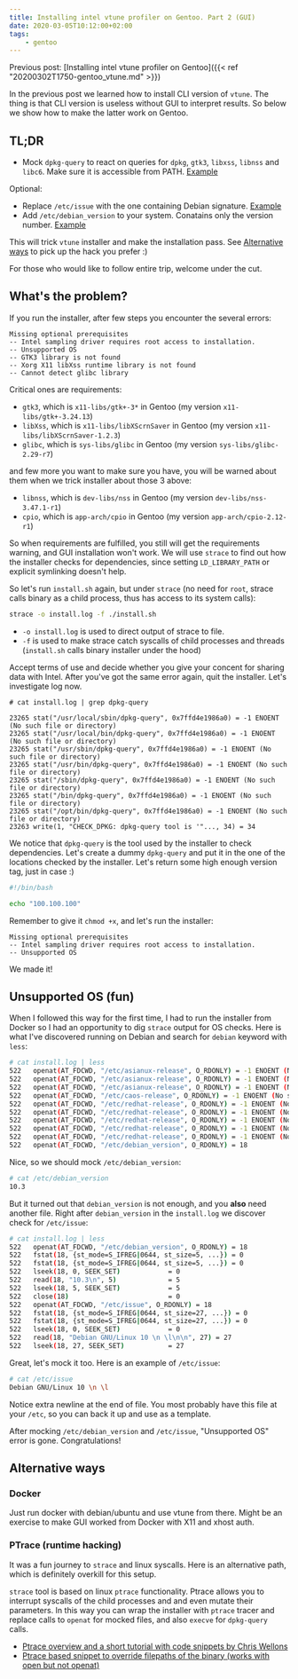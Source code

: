 ```yaml
---
title: Installing intel vtune profiler on Gentoo. Part 2 (GUI)
date: 2020-03-05T10:12:00+02:00
tags:
    - gentoo
---
```

Previous post: [Installing intel vtune profiler on Gentoo]({{< ref "20200302T1750-gentoo_vtune.md" >}})

In the previous post we learned how to install CLI version of `vtune`. The thing is that CLI version is useless without
GUI to interpret results. So below we show how to make the latter work on Gentoo.

## TL;DR

* Mock `dpkg-query` to react on queries for `dpkg`, `gtk3`, `libxss`, `libnss` and `libc6`.
Make sure it is accessible from PATH. [Example](#dpkg-query-mock)

Optional:
* Replace `/etc/issue` with the one containing Debian signature. [Example](#etc-issue)
* Add `/etc/debian_version` to your system. Conatains only the version number. [Example](#debian-version)

This will trick `vtune` installer and make the installation pass. See [Alternative ways](#alternative-ways) to pick up
the hack you prefer :)

For those who would like to follow entire trip, welcome under the cut.

## What's the problem?

If you run the installer, after few steps you encounter the several errors:

```
Missing optional prerequisites
-- Intel sampling driver requires root access to installation.
-- Unsupported OS
-- GTK3 library is not found
-- Xorg X11 libXss runtime library is not found
-- Cannot detect glibc library
```

Critical ones are requirements:

* `gtk3`, which is `x11-libs/gtk+-3*` in Gentoo (my version `x11-libs/gtk+-3.24.13`)
* `libXss`, which is `x11-libs/libXScrnSaver` in Gentoo (my version `x11-libs/libXScrnSaver-1.2.3`)
* `glibc`, which is `sys-libs/glibc` in Gentoo (my version `sys-libs/glibc-2.29-r7`)

and few more you want to make sure you have, you will be warned about them when we trick installer about those 3 above:

* `libnss`, which is `dev-libs/nss` in Gentoo (my version `dev-libs/nss-3.47.1-r1`)
* `cpio`, which is `app-arch/cpio` in Gentoo (my version `app-arch/cpio-2.12-r1`)

So when requirements are fulfilled, you still will get the requirements warning, and GUI installation won't work. We will
use `strace` to find out how the installer checks for dependencies, since setting `LD_LIBRARY_PATH` or explicit symlinking doesn't help.

So let's run `install.sh` again, but under `strace` (no need for `root`, strace calls binary as a child process, thus has access to its system calls):

```bash
strace -o install.log -f ./install.sh
```

* `-o install.log` is used to direct output of strace to file.
* `-f` is used to make strace catch syscalls of child processes and threads (`install.sh` calls binary installer under the hood)

Accept terms of use and decide whether you give your concent for sharing data with Intel. After you've got the same error again, quit
the installer. Let's investigate log now.

```
# cat install.log | grep dpkg-query

23265 stat("/usr/local/sbin/dpkg-query", 0x7ffd4e1986a0) = -1 ENOENT (No such file or directory)
23265 stat("/usr/local/bin/dpkg-query", 0x7ffd4e1986a0) = -1 ENOENT (No such file or directory)
23265 stat("/usr/sbin/dpkg-query", 0x7ffd4e1986a0) = -1 ENOENT (No such file or directory)
23265 stat("/usr/bin/dpkg-query", 0x7ffd4e1986a0) = -1 ENOENT (No such file or directory)
23265 stat("/sbin/dpkg-query", 0x7ffd4e1986a0) = -1 ENOENT (No such file or directory)
23265 stat("/bin/dpkg-query", 0x7ffd4e1986a0) = -1 ENOENT (No such file or directory)
23265 stat("/opt/bin/dpkg-query", 0x7ffd4e1986a0) = -1 ENOENT (No such file or directory)
23263 write(1, "CHECK_DPKG: dpkg-query tool is '"..., 34) = 34
```

We notice that `dpkg-query` is the tool used by the installer to check dependencies. Let's create a dummy <a id="dpkg-query-mock" name="dpkg-query-mock">`dpkg-query`</a>
and put it in the one of the locations checked by the installer. Let's return some high enough version tag, just in case :)

```bash
#!/bin/bash

echo "100.100.100"
```

Remember to give it `chmod +x`, and let's run the installer:

```
Missing optional prerequisites
-- Intel sampling driver requires root access to installation.
-- Unsupported OS
```

We made it!

## Unsupported OS (fun)

When I followed this way for the first time, I had to run the installer from Docker so I had an opportunity to dig
`strace` output for OS checks. Here is what I've discovered running on Debian and search for `debian` keyword with `less`:

```bash
# cat install.log | less
522   openat(AT_FDCWD, "/etc/asianux-release", O_RDONLY) = -1 ENOENT (No such file or directory)
522   openat(AT_FDCWD, "/etc/asianux-release", O_RDONLY) = -1 ENOENT (No such file or directory)
522   openat(AT_FDCWD, "/etc/asianux-release", O_RDONLY) = -1 ENOENT (No such file or directory)
522   openat(AT_FDCWD, "/etc/caos-release", O_RDONLY) = -1 ENOENT (No such file or directory)
522   openat(AT_FDCWD, "/etc/redhat-release", O_RDONLY) = -1 ENOENT (No such file or directory)
522   openat(AT_FDCWD, "/etc/redhat-release", O_RDONLY) = -1 ENOENT (No such file or directory)
522   openat(AT_FDCWD, "/etc/redhat-release", O_RDONLY) = -1 ENOENT (No such file or directory)
522   openat(AT_FDCWD, "/etc/redhat-release", O_RDONLY) = -1 ENOENT (No such file or directory)
522   openat(AT_FDCWD, "/etc/redhat-release", O_RDONLY) = -1 ENOENT (No such file or directory)
522   openat(AT_FDCWD, "/etc/debian_version", O_RDONLY) = 18
```

Nice, so we should mock <a id="debian-version" name="debian-version">`/etc/debian_version`</a>:

```bash
# cat /etc/debian_version
10.3
```

But it turned out that `debian_version` is not enough, and you **also** need another file. Right after `debian_version`
in the `install.log` we discover check for `/etc/issue`:

```bash
# cat install.log | less
522   openat(AT_FDCWD, "/etc/debian_version", O_RDONLY) = 18
522   fstat(18, {st_mode=S_IFREG|0644, st_size=5, ...}) = 0
522   fstat(18, {st_mode=S_IFREG|0644, st_size=5, ...}) = 0
522   lseek(18, 0, SEEK_SET)            = 0
522   read(18, "10.3\n", 5)             = 5
522   lseek(18, 5, SEEK_SET)            = 5
522   close(18)                         = 0
522   openat(AT_FDCWD, "/etc/issue", O_RDONLY) = 18
522   fstat(18, {st_mode=S_IFREG|0644, st_size=27, ...}) = 0
522   fstat(18, {st_mode=S_IFREG|0644, st_size=27, ...}) = 0
522   lseek(18, 0, SEEK_SET)            = 0
522   read(18, "Debian GNU/Linux 10 \n \l\n\n", 27) = 27
522   lseek(18, 27, SEEK_SET)           = 27
```

Great, let's mock it too. Here is an example of <a id="etc-issue" name="etc-issue">`/etc/issue`</a>:

```bash
# cat /etc/issue
Debian GNU/Linux 10 \n \l

```

Notice extra newline at the end of file. You most probably have this file at your `/etc`, so you can back it up and use
as a template.

After mocking `/etc/debian_version` and `/etc/issue`, "Unsupported OS" error is gone. Congratulations!

## Alternative ways

### Docker

Just run docker with debian/ubuntu and use vtune from there. Might be an exercise to make GUI worked from Docker with X11 and xhost auth.

### PTrace (runtime hacking)

It was a fun journey to `strace` and linux syscalls. Here is an alternative path, which is definitely overkill for this setup.

`strace` tool is based on linux `ptrace` functionality. Ptrace allows you to interrupt syscalls of the child processes and
and even mutate their parameters. In this way you can wrap the installer with `ptrace` tracer and replace calls to `openat`
for mocked files, and also `execve` for `dpkg-query` calls.

* [Ptrace overview and a short tutorial with code snippets by Chris Wellons](https://nullprogram.com/blog/2018/06/23/)
* [Ptrace based snippet to override filepaths of the binary (works with open but not openat)](https://github.com/alfonsosanchezbeato/ptrace-redirect)
